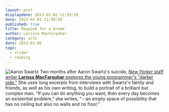 ```yaml
---
layout: post
displaydate: 2013-01-02 11:59:59
date: 2013-01-01 11:59:59
published: true
title: Requiem for a Dream
author: Larissa MacFarquhar
category: arts
date: 2013-01-02
tags: 
  - slider
  - reading
---
```


![Aaron Swartz](http://upload.wikimedia.org/wikipedia/commons/0/06/Aaron_Swartz_profile.jpg)
Two months after Aaron Swartz's suicide, <a href="http://www.newyorker.com/reporting/2013/03/11/130311fa_fact_macfarquhar?currentPage=all" target="_blank">_New Yorker_ staff writer **Larissa MacFarquhar** explores the young programmer's "darker side."</a> She uses long excerpts from interviews with Swartz's family and friends, as well as his own writing, to build a portrait of a brilliant but complex man. "If you can do anything you want, then every day becomes an existential problem," she writes, "--an empty space of possibility that has no ceiling but also no walls and no floor."
